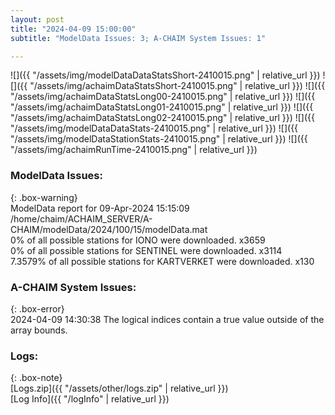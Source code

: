 ```yaml
---
layout: post
title: "2024-04-09 15:00:00"
subtitle: "ModelData Issues: 3; A-CHAIM System Issues: 1"

---
```


![]({{ "/assets/img/modelDataDataStatsShort-2410015.png" | relative_url }})
![]({{ "/assets/img/achaimDataStatsShort-2410015.png" | relative_url }})
![]({{ "/assets/img/achaimDataStatsLong00-2410015.png" | relative_url }})
![]({{ "/assets/img/achaimDataStatsLong01-2410015.png" | relative_url }})
![]({{ "/assets/img/achaimDataStatsLong02-2410015.png" | relative_url }})
![]({{ "/assets/img/modelDataDataStats-2410015.png" | relative_url }})
![]({{ "/assets/img/modelDataStationStats-2410015.png" | relative_url }})
![]({{ "/assets/img/achaimRunTime-2410015.png" | relative_url }})


### ModelData Issues:  
  
{: .box-warning}  
 ModelData report for 09-Apr-2024 15:15:09   
 /home/chaim/ACHAIM_SERVER/A-CHAIM/modelData/2024/100/15/modelData.mat   
 0% of all possible stations for IONO were downloaded. x3659   
 0% of all possible stations for SENTINEL were downloaded. x3114   
 7.3579% of all possible stations for KARTVERKET were downloaded. x130   
  
### A-CHAIM System Issues:  
  
{: .box-error}  
2024-04-09 14:30:38 The logical indices contain a true value outside of the array bounds.  

### Logs:  
  
{: .box-note}  
[Logs.zip]({{ "/assets/other/logs.zip" | relative_url }})  
[Log Info]({{ "/logInfo" | relative_url }})  
